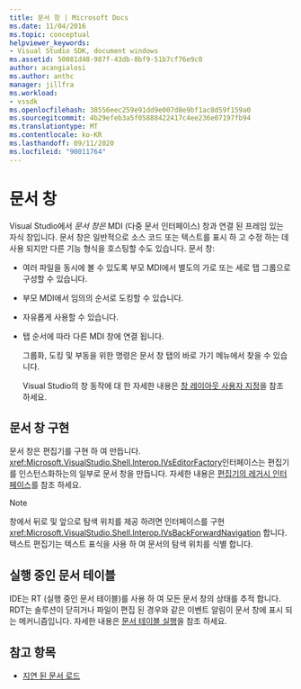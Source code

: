 ```yaml
---
title: 문서 창 | Microsoft Docs
ms.date: 11/04/2016
ms.topic: conceptual
helpviewer_keywords:
- Visual Studio SDK, document windows
ms.assetid: 50081d48-987f-43db-8bf9-51b7cf76e9c0
author: acangialosi
ms.author: anthc
manager: jillfra
ms.workload:
- vssdk
ms.openlocfilehash: 38556eec259e91dd9e007d8e9bf1ac8d59f159a0
ms.sourcegitcommit: 4b29efeb3a5f05888422417c4ee236e07197fb94
ms.translationtype: MT
ms.contentlocale: ko-KR
ms.lasthandoff: 09/11/2020
ms.locfileid: "90011764"
---
```

# <a name="document-windows"></a>문서 창
Visual Studio에서 *문서 창은* MDI (다중 문서 인터페이스) 창과 연결 된 프레임 있는 자식 창입니다. 문서 창은 일반적으로 소스 코드 또는 텍스트를 표시 하 고 수정 하는 데 사용 되지만 다른 기능 형식을 호스팅할 수도 있습니다. 문서 창:

- 여러 파일을 동시에 볼 수 있도록 부모 MDI에서 별도의 가로 또는 세로 탭 그룹으로 구성할 수 있습니다.

- 부모 MDI에서 임의의 순서로 도킹할 수 있습니다.

- 자유롭게 사용할 수 있습니다.

- 탭 순서에 따라 다른 MDI 창에 연결 됩니다.

  그룹화, 도킹 및 부동을 위한 명령은 문서 창 탭의 바로 가기 메뉴에서 찾을 수 있습니다.

  Visual Studio의 창 동작에 대 한 자세한 내용은 [창 레이아웃 사용자 지정](../../ide/customizing-window-layouts-in-visual-studio.md)을 참조 하세요.

## <a name="document-window-implementation"></a>문서 창 구현
 문서 창은 편집기를 구현 하 여 만듭니다. <xref:Microsoft.VisualStudio.Shell.Interop.IVsEditorFactory>인터페이스는 편집기를 인스턴스화하는의 일부로 문서 창을 만듭니다. 자세한 내용은 [편집기의 레거시 인터페이스](../../vs-2015/extensibility/legacy-interfaces-in-the-editor.md?view=vs-2015)를 참조 하세요.

> [!NOTE]
> 창에서 뒤로 및 앞으로 탐색 위치를 제공 하려면 인터페이스를 구현 <xref:Microsoft.VisualStudio.Shell.Interop.IVsBackForwardNavigation> 합니다. 텍스트 편집기는 텍스트 표식을 사용 하 여 문서의 탐색 위치를 식별 합니다.

## <a name="the-running-document-table"></a>실행 중인 문서 테이블
 IDE는 RT (실행 중인 문서 테이블)를 사용 하 여 모든 문서 창의 상태를 추적 합니다. RDT는 솔루션이 닫히거나 파일이 편집 된 경우와 같은 이벤트 알림이 문서 창에 표시 되는 메커니즘입니다. 자세한 내용은 [문서 테이블 실행](../../extensibility/internals/running-document-table.md)을 참조 하세요.

## <a name="see-also"></a>참고 항목
- [지연 된 문서 로드](../../extensibility/internals/delayed-document-loading.md)